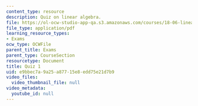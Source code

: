 ```yaml
---
content_type: resource
description: Quiz on linear algebra.
file: https://ol-ocw-studio-app-qa.s3.amazonaws.com/courses/18-06-linear-algebra-spring-2010/e9bbec7a9a25a87715e8edd75e21d7b9_MIT18_06S10_exam1_s10.pdf
file_type: application/pdf
learning_resource_types:
- Exams
ocw_type: OCWFile
parent_title: Exams
parent_type: CourseSection
resourcetype: Document
title: Quiz 1
uid: e9bbec7a-9a25-a877-15e8-edd75e21d7b9
video_files:
  video_thumbnail_file: null
video_metadata:
  youtube_id: null
---
```

